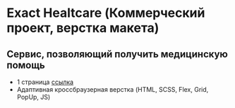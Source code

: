 # Exact Healtcare (Коммерческий проект, верстка макета)
## Сервис, позволяющий получить медицинскую помощь
- 1 страница [ссылка](https://tony-kush.github.io/Exact-Healtcare/)
- Адаптивная кроссбраузерная верстка (HTML, SCSS, Flex, Grid, PopUp, JS)

